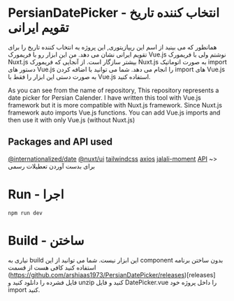 # PersianDatePicker - انتخاب کننده تاریخ تقویم ایرانی
همانطور که می بینید از اسم این ریپازیتوری, این پروژه یه انتخاب کننده تاریخ را برای تقویم ایرانی نشان می دهد. من این ابزار رو با فریمورک Vue.js نوشتم ولی با فریمورک Nuxt.js بیشتر سازگار است. از آنجایی که فریمورک Nuxt.js به صورت اتوماتیک import دستور های Vue.js را انجام می دهد. شما می توانید با اضافه کردن import های Vue.js به صورت دستی این ابزار را فقط با Vue.js استفاده کنید.

As you can see from the name of repository, This repository represents a date picker for Persian Calender. I have written this tool with Vue.js framework but it is more compatible with Nuxt.js framework. Since Nuxt.js framework auto imports Vue.js functions. You can add Vue.js imports and then use it with only Vue.js (without Nuxt.js)

## Packages and API used
[@internationalized/date](https://www.npmjs.com/package/@internationalized/date)
[@nuxt/ui](https://ui.nuxt.com/)
[tailwindcss](https://tailwindcss.com/)
[axios](https://axios-http.com/)
[jalali-moment](https://github.com/fingerpich/jalali-moment)
[API](https://pnldev.com/api/calender) ~> برای بدست آوردن تعطیلات رسمی

# Run - اجرا
```
npm run dev
```

# Build - ساختن
نیاری به build این ابزار نیست. شما می توانید از این component بدون ساختن برنامه استفاده کنید کافی هست از قسمت (https://github.com/arshiaas1973/PersianDatePicker/releases)[releases] فایل فشرده را دانلود کنید و unzip کنید و فایل DatePicker.vue را داخل پروژه خود import کنید.
